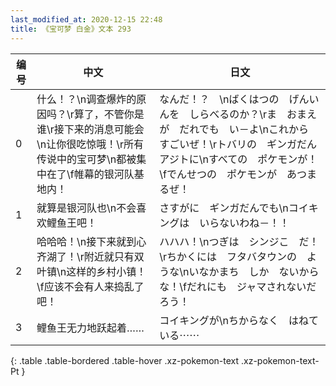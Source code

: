 ```yaml
---
last_modified_at: 2020-12-15 22:48
title: 《宝可梦 白金》文本 293
---
```

| 编号 | 中文 | 日文 |
| ---- | ---- | ---- |
| 0 | 什么！？\n调查爆炸的原因吗？\r算了，不管你是谁\r接下来的消息可能会\n让你很吃惊哦！\r所有传说中的宝可梦\n都被集中在了\f帷幕的银河队基地内！ | なんだ！？　\nばくはつの　げんいんを　しらべるのか？\rま　おまえが　だれでも　い－よ\nこれから　すごいぜ！\rトバリの　ギンガだん　アジトに\nすべての　ポケモンが！\fでんせつの　ポケモンが　あつまるぜ！ |
| 1 | 就算是银河队也\n不会喜欢鲤鱼王吧！ | さすがに　ギンガだんでも\nコイキングは　いらないわね－！！ |
| 2 | 哈哈哈！\n接下来就到心齐湖了！\r附近就只有双叶镇\n这样的乡村小镇！\f应该不会有人来捣乱了吧！ | ハハハ！\nつぎは　シンジこ　だ！\rちかくには　フタバタウンの　ような\nいなかまち　しか　ないからな！\fだれにも　ジャマされないだろう！ |
| 3 | 鲤鱼王无力地跃起着…… | コイキングが\nちからなく　はねている⋯⋯ |
{: .table .table-bordered .table-hover .xz-pokemon-text .xz-pokemon-text-Pt }